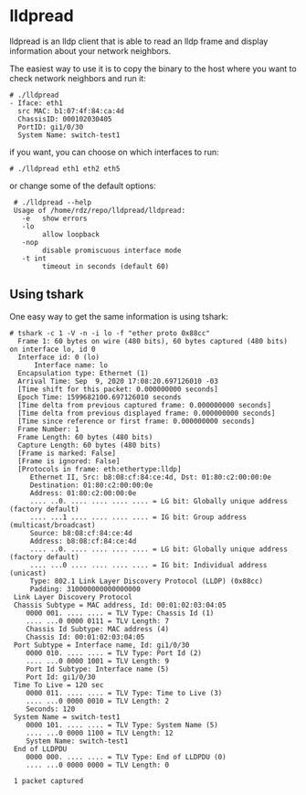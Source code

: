# lldpread

lldpread is an lldp client that is able to read an lldp frame and display information about your network neighbors.

The easiest way to use it is to copy the binary to the host where you want to check network neighbors and run it:

    # ./lldpread
    - Iface: eth1
      src MAC: b1:07:4f:84:ca:4d
      ChassisID: 000102030405
      PortID: gi1/0/30
      System Name: switch-test1

if you want, you can choose on which interfaces to run:

    # ./lldpread eth1 eth2 eth5

or change some of the default options:

     # ./lldpread --help
     Usage of /home/rdz/repo/lldpread/lldpread:
       -e	show errors
       -lo
         	allow loopback
       -nop
        	disable promiscuous interface mode
       -t int
        	timeout in seconds (default 60)

## Using tshark
One easy way to get the same information is using tshark:

    # tshark -c 1 -V -n -i lo -f "ether proto 0x88cc"
      Frame 1: 60 bytes on wire (480 bits), 60 bytes captured (480 bits) on interface lo, id 0
      Interface id: 0 (lo)
          Interface name: lo
      Encapsulation type: Ethernet (1)
      Arrival Time: Sep  9, 2020 17:08:20.697126010 -03
      [Time shift for this packet: 0.000000000 seconds]
      Epoch Time: 1599682100.697126010 seconds
      [Time delta from previous captured frame: 0.000000000 seconds]
      [Time delta from previous displayed frame: 0.000000000 seconds]
      [Time since reference or first frame: 0.000000000 seconds]
      Frame Number: 1
      Frame Length: 60 bytes (480 bits)
      Capture Length: 60 bytes (480 bits)
      [Frame is marked: False]
      [Frame is ignored: False]
      [Protocols in frame: eth:ethertype:lldp]
         Ethernet II, Src: b8:08:cf:84:ce:4d, Dst: 01:80:c2:00:00:0e
         Destination: 01:80:c2:00:00:0e
         Address: 01:80:c2:00:00:0e
         .... ..0. .... .... .... .... = LG bit: Globally unique address (factory default)
         .... ...1 .... .... .... .... = IG bit: Group address (multicast/broadcast)
         Source: b8:08:cf:84:ce:4d
         Address: b8:08:cf:84:ce:4d
         .... ..0. .... .... .... .... = LG bit: Globally unique address (factory default)
         .... ...0 .... .... .... .... = IG bit: Individual address (unicast)
         Type: 802.1 Link Layer Discovery Protocol (LLDP) (0x88cc)
         Padding: 310000000000000000
     Link Layer Discovery Protocol
     Chassis Subtype = MAC address, Id: 00:01:02:03:04:05
        0000 001. .... .... = TLV Type: Chassis Id (1)
        .... ...0 0000 0111 = TLV Length: 7
        Chassis Id Subtype: MAC address (4)
        Chassis Id: 00:01:02:03:04:05
     Port Subtype = Interface name, Id: gi1/0/30
        0000 010. .... .... = TLV Type: Port Id (2)
        .... ...0 0000 1001 = TLV Length: 9
        Port Id Subtype: Interface name (5)
        Port Id: gi1/0/30
     Time To Live = 120 sec
        0000 011. .... .... = TLV Type: Time to Live (3)
        .... ...0 0000 0010 = TLV Length: 2
        Seconds: 120
     System Name = switch-test1
        0000 101. .... .... = TLV Type: System Name (5)
        .... ...0 0000 1100 = TLV Length: 12
        System Name: switch-test1
     End of LLDPDU
        0000 000. .... .... = TLV Type: End of LLDPDU (0)
        .... ...0 0000 0000 = TLV Length: 0

     1 packet captured
